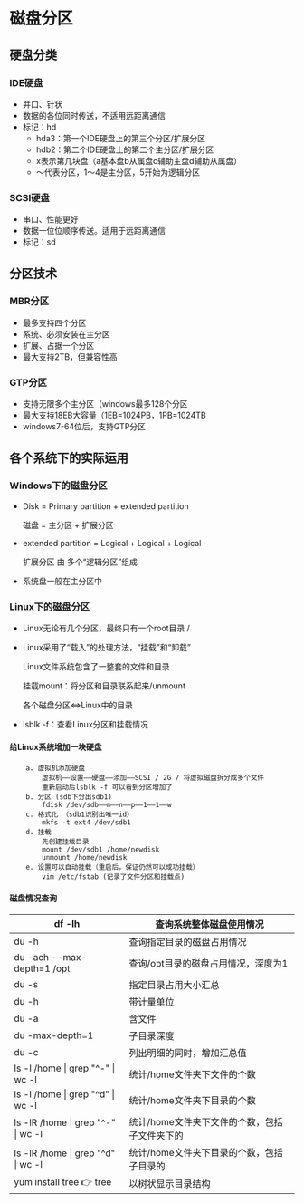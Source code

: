 # 磁盘分区

## 硬盘分类

### IDE硬盘

- 并口、针状
- 数据的各位同时传送，不适用远距离通信
- 标记：hd
  - hda3：第一个IDE硬盘上的第三个分区/扩展分区
  - hdb2：第二个IDE硬盘上的第二个主分区/扩展分区
  - x表示第几块盘（a基本盘b从属盘c辅助主盘d辅助从属盘）
  - ～代表分区，1～4是主分区，5开始为逻辑分区

### SCSI硬盘

- 串口、性能更好
- 数据一位位顺序传送。适用于远距离通信
- 标记：sd

## 分区技术

### MBR分区

- 最多支持四个分区
- 系统、必须安装在主分区
- 扩展、占据一个分区
- 最大支持2TB，但兼容性高

### GTP分区

- 支持无限多个主分区（windows最多128个分区
- 最大支持18EB大容量（1EB=1024PB，1PB=1024TB
- windows7-64位后，支持GTP分区

## 各个系统下的实际运用

### Windows下的磁盘分区

- Disk = Primary partition + extended partition

  磁盘 = 主分区 + 扩展分区

- extended partition = Logical + Logical + Logical

  扩展分区 由 多个“逻辑分区”组成

- 系统盘一般在主分区中

### Linux下的磁盘分区

- Linux无论有几个分区，最终只有一个root目录 / 

- Linux采用了“载入”的处理方法，“挂载”和“卸载”

  Linux文件系统包含了一整套的文件和目录

  挂载mount：将分区和目录联系起来/unmount

  各个磁盘分区<=>Linux中的目录

- lsblk -f：查看Linux分区和挂载情况

#### 给Linux系统增加一块硬盘

		a. 虚拟机添加硬盘
			虚拟机——设置——硬盘——添加——SCSI / 2G / 将虚拟磁盘拆分成多个文件
			重新启动后lsblk -f 可以看到分区增加了
		b. 分区 (sdb下分出sdb1)
			fdisk /dev/sdb——m——n——p——1——1——w
		c. 格式化 （sdb1识别出唯一id）
			mkfs -t ext4 /dev/sdb1
		d. 挂载
			先创建挂载目录
			mount /dev/sdb1 /home/newdisk
			unmount /home/newdisk
		e. 设置可以自动挂载（重启后，保证仍然可以成功挂载）
			vim /etc/fstab (记录了文件分区和挂载点)
#### 磁盘情况查询

| df -lh                             | 查询系统整体磁盘使用情况                      |
| ---------------------------------- | --------------------------------------------- |
| du -h                              | 查询指定目录的磁盘占用情况                    |
| du -ach --max-depth=1 /opt         | 查询/opt目录的磁盘占用情况，深度为1           |
| du -s                              | 指定目录占用大小汇总                          |
| du -h                              | 带计量单位                                    |
| du -a                              | 含文件                                        |
| du -max-depth=1                    | 子目录深度                                    |
| du -c                              | 列出明细的同时，增加汇总值                    |
| ls -l /home \| grep "^-" \| wc -l  | 统计/home文件夹下文件的个数                   |
| ls -l /home \| grep "^d" \| wc -l  | 统计/home文件夹下目录的个数                   |
| ls -lR /home \| grep "^-" \| wc -l | 统计/home文件夹下文件的个数，包括子文件夹下的 |
| ls -lR /home \| grep "^d" \| wc -l | 统计/home文件夹下目录的个数，包括子目录的     |
| yum install tree 👉 tree            | 以树状显示目录结构                            |
